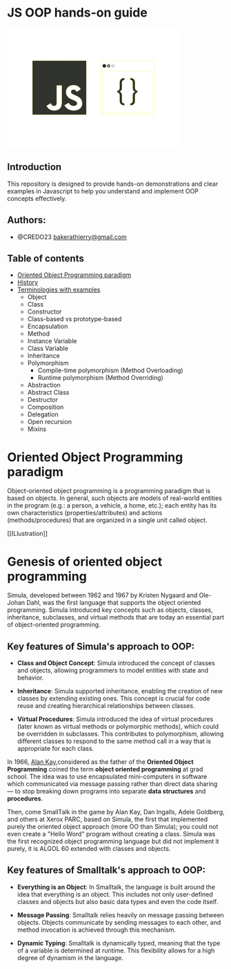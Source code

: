 # JS OOP hands-on guide

<img src="./assets/images/poo.png">

## Introduction

This repository is designed to provide hands-on demonstrations and clear examples in Javascript to help you understand and implement OOP concepts effectively.

## Authors:

- @CREDO23 <bakerathierry@gmail.com>

## Table of contents

- [Oriented Object Programming paradigm](<Oriented Object Programming paradigm>)
- [History](History)
- [Terminologies with examples](<Terminologies & examples>)
  - Object
  - Class
  - Constructor
  - Class-based vs prototype-based
  - Encapsulation
  - Method
  - Instance Variable
  - Class Variable
  - Inheritance
  - Polymorphism
    - Compile-time polymorphism (Method Overloading)
    - Runtime polymorphism (Method Overriding)
  - Abstraction
  - Abstract Class
  - Destructor
  - Composition
  - Delegation
  - Open recursion
  - Mixins

# Oriented Object Programming paradigm

Object-oriented object programming is a programming paradigm that is based on objects. In general, such objects are models of real-world entities in the program (e.g.: a person, a vehicle, a home, etc.); each entity has its own characteristics (properties/attributes) and actions (methods/procedures) that are organized in a single unit called object.

[[ILlustration]]

# Genesis of oriented object programming

Simula, developed between 1962 and 1967 by Kristen Nygaard and Ole-Johan Dahl, was the first language that supports the object oriented programming. Simula introduced key concepts such as objects, classes, inheritance, subclasses, and virtual methods that are today an essential part of object-oriented programming.

## Key features of Simula's approach to OOP:

- **Class and Object Concept**: Simula introduced the concept of classes and objects, allowing programmers to model entities with state and behavior.

- **Inheritance**: Simula supported inheritance, enabling the creation of new classes by extending existing ones. This concept is crucial for code reuse and creating hierarchical relationships between classes.

- **Virtual Procedures**: Simula introduced the idea of virtual procedures (later known as virtual methods or polymorphic methods), which could be overridden in subclasses. This contributes to polymorphism, allowing different classes to respond to the same method call in a way that is appropriate for each class.

In 1966, [Alan Kay](https://en.wikipedia.org/wiki/Alan_Kay),considered as the father of the **Oriented Object Programming** coined the term **object oriented programming** at grad school. The idea was to use encapsulated mini-computers in software which communicated via message passing rather than direct data sharing — to stop breaking down programs into separate **data structures** and **procedures**.

Then, come SmallTalk in the game by Alan Kay, Dan Ingalls, Adele Goldberg, and others at Xerox PARC, based on Simula, the first that implemented purely the oriented object approach (more OO than Simula); you could not even create a "Hello Word" program without creating a class. Simula was the first recognized object programming language but did not implement it purely, it is ALGOL 60 extended with classes and objects.

## Key features of Smalltalk's approach to OOP:

- **Everything is an Object**: In Smalltalk, the language is built around the idea that everything is an object. This includes not only user-defined classes and objects but also basic data types and even the code itself.

- **Message Passing**: Smalltalk relies heavily on message passing between objects. Objects communicate by sending messages to each other, and method invocation is achieved through this mechanism.

- **Dynamic Typing**: Smalltalk is dynamically typed, meaning that the type of a variable is determined at runtime. This flexibility allows for a high degree of dynamism in the language.
